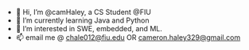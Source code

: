 - 👋 Hi, I’m @camHaley, a CS Student @FIU
- 🌱 I’m currently learning Java and Python
- 👀 I’m interested in SWE, embedded, and ML. 
- 📫 email me @ chale012@fiu.edu OR cameron.haley329@gmail.com

<!---
camHaley/camHaley is a ✨ special ✨ repository because its `README.md` (this file) appears on your GitHub profile.
You can click the Preview link to take a look at your changes.
--->
